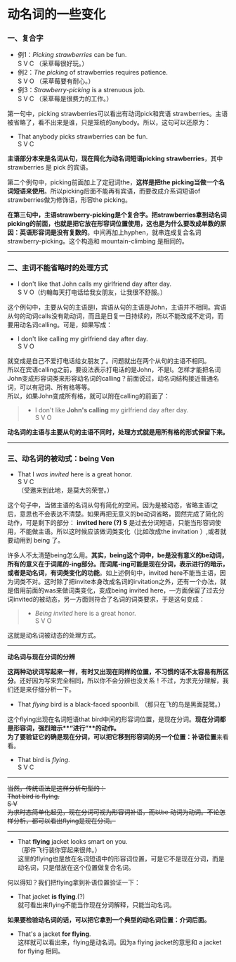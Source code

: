 # 动名词的一些变化


### 一、复合字

  
>  
- 例1：<em>Picking strawberries</em> can be fun.  
S V C
（采草莓很好玩。）
- 例2：<em>The pickin</em>g of strawberries requires patience.  
S V O
（采草莓要有耐心。）
- 例3：<em>Strawberry-picking</em> is a strenuous job.  
S V C
（采草莓是很费力的工作。）  

第一句中，picking strawberries可以看出有动词pick和宾语 strawberries。主语被省略了，看不出来是谁，只是笼统的anybody。所以，这句可以还原为：  
- That anybody picks strawberries can be fun.  
S V C  

**主语部分本来是名词从句，现在简化为动名词短语picking strawberries**，其中 strawberries 是 pick 的宾语。  

第二个例句中，picking前面加上了定冠词the，**这样是把the picking当做一个名词短语来使用**。所以picking后面不能再有宾语，而要改成介系词短语of strawberries做为修饰语，形容the picking。  

**在第三句中，主语strawberry-picking是个复合字。把strawberries拿到动名词picking的前面，也就是把它放在形容词位置使用，这也是为什么要改成单数的原因：英语形容词是没有复数的**。中间再加上hyphen，就串连成复合名词strawberry-picking。这个构造和 mountain-climbing 是相同的。  

----


### 二、主词不能省略时的处理方式

  

* I don't like that John calls my girlfriend day after day.  
S V O（约翰每天打电话给我女朋友，让我很不舒服。）

这个例句中，主要从句的主语是I，宾语从句的主语是John，主语并不相同。宾语从句的动词calls没有助动词，而且是日复一日持续的，所以不能改成不定词，而要用动名词calling。可是，如果写成：  

>  
* I don't like calling my girlfriend day after day.  
S V O  

就变成是自己不爱打电话给女朋友了。问题就出在两个从句的主语不相同。  
所以在宾语calling之前，要设法表示打电话的是John，不是I。怎样才能把名词John变成形容词类来形容动名词的calling？前面说过，动名词结构接近普通名词，可以有冠词、所有格等等。  
所以，如果John变成所有格，就可以附在calling的前面了：  

> * I don't like **John's calling** my girlfriend day after day.  
S V O 

**动名词的主语与主要从句的主语不同时，处理方式就是用所有格的形式保留下来。**    

----


### 三、动名词的被动式：being Ven 

 

* That I <em>was invited</em> here is a great honor.  
S V C  
（受邀来到此地，是莫大的荣誉。）  

这个句子中，当做主语的名词从句有简化的空间。因为是被动态，省略主语I之后，意思也不会表达不清楚。如果再把无意义的be动词省略，固然完成了简化的动作，可是剩下的部分： 
**invited here (?) S** 
是过去分词短语，只能当形容词使用，不能做主语。所以这时候应该做词类变化（比如改成the invitation ）,或者就要动用到 being 了。  

许多人不太清楚being怎么用。**其实，being这个词中，be是没有意义的be动词，所有的意义在于词尾的-ing部分。而词尾-ing可能是现在分词，表示进行的暗示，或者是动名词，有词类变化的功能**。如上述例句中，invited here不能当主语，因为词类不对。这时除了把invite本身改成名词的irvitation之外，还有一个办法，就是借用前面的was来做词类变化，变成being invited here，—方面保留了过去分词invited的被动态，另一方面则符合了名词的词类要求，于是这句变成：  

>*  <em>Being invited</em> here is a great honor.  
S V O 
 

这就是动名词被动态的处理方式。  

----

<b>动名词与现在分词的分辨</b>  

<b>这两种动状词写起来一样，有时又出现在同样的位置，不习惯的话不太容易有所区分</b>。还好因为写来完全相同，所以你不会分辨也没关系！不过，为求充分理解，我们还是来仔细分析一下。  

- That <em>flying</em> bird is a black-faced spoonbill.
（那只在飞的鸟是黑面琵鹭。）  

这个flying出现在名词短语that bird中间的形容词位置，是现在分词。<b>**现在分词都是形容词**，强烈暗示**“进行”**的动作。  
为了要验证它的确是现在分词，可以把它移到形容词的另一个位置：**补语位置**</b>来看看。  
* That bird is <em>flying</em>.  
S V C  

----

~~当然，传统语法是这样分析句型的：  
That bird is flying.  
S V  
为求时态简单化起见，现在分词可视为形容词补语，而以be 动词为动词。不论怎样分析，都可以看出flying是现在分词。~~  

----  
>  
- That **flying** jacket looks smart on you.   
（那件飞行装你穿起来很帅。）  
这里的flying也是放在名词短语中的形容词位置，可是它不是现在分词，而是动名词，只是借放在这个位置做复合名词。  

何以得知？我们把flying拿到补语位置验证一下：  
> 
- That jacket **is flying**.(?)   
就可看出来flying不能当作现在分词解释，只能当动名词。  

**如果要检验动名词的话，可以把它拿到一个典型的动名词位置：介词后面。**  
>  
- That's a jacket **for flying**.  
这样就可以看出来，flying是动名词。因为a flying jacket的意思和 a jacket for flying 相同。

